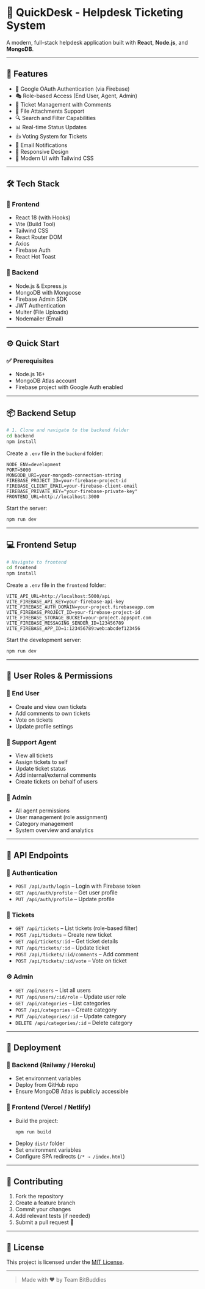 # 🚀 QuickDesk - Helpdesk Ticketing System

A modern, full-stack helpdesk application built with **React**, **Node.js**, and **MongoDB**.

---

## 🔧 Features

- 🔐 Google OAuth Authentication (via Firebase)
- 🎭 Role-based Access (End User, Agent, Admin)
- 🎫 Ticket Management with Comments
- 📎 File Attachments Support
- 🔍 Search and Filter Capabilities
- 📊 Real-time Status Updates
- 👍 Voting System for Tickets
- 📧 Email Notifications
- 📱 Responsive Design
- 🎨 Modern UI with Tailwind CSS

---

## 🛠️ Tech Stack

### 🔹 Frontend
- React 18 (with Hooks)
- Vite (Build Tool)
- Tailwind CSS
- React Router DOM
- Axios
- Firebase Auth
- React Hot Toast

### 🔹 Backend
- Node.js & Express.js
- MongoDB with Mongoose
- Firebase Admin SDK
- JWT Authentication
- Multer (File Uploads)
- Nodemailer (Email)

---

## ⚙️ Quick Start

### ✅ Prerequisites
- Node.js 16+
- MongoDB Atlas account
- Firebase project with Google Auth enabled

---

## 📦 Backend Setup

```bash
# 1. Clone and navigate to the backend folder
cd backend
npm install
```

Create a `.env` file in the `backend` folder:

```env
NODE_ENV=development
PORT=5000
MONGODB_URI=your-mongodb-connection-string
FIREBASE_PROJECT_ID=your-firebase-project-id
FIREBASE_CLIENT_EMAIL=your-firebase-client-email
FIREBASE_PRIVATE_KEY="your-firebase-private-key"
FRONTEND_URL=http://localhost:3000
```

Start the server:

```bash
npm run dev
```

---

## 💻 Frontend Setup

```bash
# Navigate to frontend
cd frontend
npm install
```

Create a `.env` file in the `frontend` folder:

```env
VITE_API_URL=http://localhost:5000/api
VITE_FIREBASE_API_KEY=your-firebase-api-key
VITE_FIREBASE_AUTH_DOMAIN=your-project.firebaseapp.com
VITE_FIREBASE_PROJECT_ID=your-firebase-project-id
VITE_FIREBASE_STORAGE_BUCKET=your-project.appspot.com
VITE_FIREBASE_MESSAGING_SENDER_ID=123456789
VITE_FIREBASE_APP_ID=1:123456789:web:abcdef123456
```

Start the development server:

```bash
npm run dev
```

---

## 👥 User Roles & Permissions

### 🔹 End User
- Create and view own tickets
- Add comments to own tickets
- Vote on tickets
- Update profile settings

### 🔹 Support Agent
- View all tickets
- Assign tickets to self
- Update ticket status
- Add internal/external comments
- Create tickets on behalf of users

### 🔹 Admin
- All agent permissions
- User management (role assignment)
- Category management
- System overview and analytics

---

## 🔗 API Endpoints

### 🔐 Authentication
- `POST /api/auth/login` – Login with Firebase token
- `GET /api/auth/profile` – Get user profile
- `PUT /api/auth/profile` – Update profile

### 🎫 Tickets
- `GET /api/tickets` – List tickets (role-based filter)
- `POST /api/tickets` – Create new ticket
- `GET /api/tickets/:id` – Get ticket details
- `PUT /api/tickets/:id` – Update ticket
- `POST /api/tickets/:id/comments` – Add comment
- `POST /api/tickets/:id/vote` – Vote on ticket

### ⚙️ Admin
- `GET /api/users` – List all users
- `PUT /api/users/:id/role` – Update user role
- `GET /api/categories` – List categories
- `POST /api/categories` – Create category
- `PUT /api/categories/:id` – Update category
- `DELETE /api/categories/:id` – Delete category

---

## 🚀 Deployment

### 🔹 Backend (Railway / Heroku)
- Set environment variables
- Deploy from GitHub repo
- Ensure MongoDB Atlas is publicly accessible

### 🔹 Frontend (Vercel / Netlify)
- Build the project:
  ```bash
  npm run build
  ```
- Deploy `dist/` folder
- Set environment variables
- Configure SPA redirects (`/* → /index.html`)

---

## 🤝 Contributing

1. Fork the repository
2. Create a feature branch
3. Commit your changes
4. Add relevant tests (if needed)
5. Submit a pull request 🚀

---

## 📄 License

This project is licensed under the [MIT License](LICENSE).

---

> Made with ❤️ by Team BitBuddies
